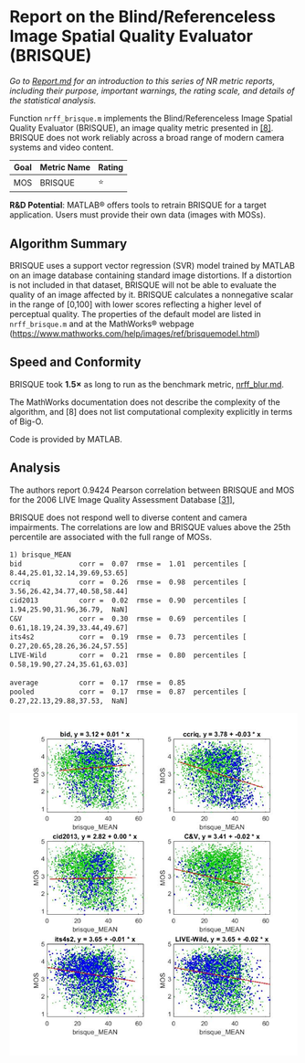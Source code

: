 # Report on the Blind/Referenceless Image Spatial Quality Evaluator (BRISQUE)

_Go to [Report.md](Report.md) for an introduction to this series of NR metric reports, including their purpose, important warnings, the rating scale, and details of the statistical analysis._ 

Function `nrff_brisque.m` implements the Blind/Referenceless Image Spatial Quality Evaluator (BRISQUE), an image quality metric presented in [[8]](Publications.md). BRISQUE does not work reliably across a broad range of modern camera systems and video content. 

Goal|Metric Name|Rating
----|-----------|------
MOS|BRISQUE|:star:

__R&D Potential__: MATLAB® offers tools to retrain BRISQUE for a target application. Users must provide their own data (images with MOSs). 

## Algorithm Summary
BRISQUE uses a support vector regression (SVR) model trained by MATLAB on an image database containing standard image distortions. If a distortion is not included in that dataset, BRISQUE will not be able to evaluate the quality of an image affected by it. BRISQUE calculates a nonnegative scalar in the range of [0,100] with lower scores reflecting a higher level of perceptual quality. The properties of the default model are listed in `nrff_brisque.m` and at the MathWorks® webpage (https://www.mathworks.com/help/images/ref/brisquemodel.html)

## Speed and Conformity
BRISQUE took __1.5×__ as long to run as the benchmark metric, [nrff_blur.md](ReportBlur.md). 

The MathWorks documentation does not describe the complexity of the algorithm, and [8] does not list computational complexity explicitly in terms of Big-O. 

Code is provided by MATLAB.

## Analysis
The authors report 0.9424 Pearson correlation between BRISQUE and MOS for the 2006 LIVE Image Quality Assessment Database [[31]](Publications.md), 

BRISQUE does not respond well to diverse content and camera impairments. The correlations are low and BRISQUE values above the 25th percentile are associated with the full range of MOSs. 
```
1) brisque_MEAN 
bid              corr =  0.07  rmse =  1.01  percentiles [ 8.44,25.01,32.14,39.69,53.65]
ccriq            corr =  0.26  rmse =  0.98  percentiles [ 3.56,26.42,34.77,40.58,58.44]
cid2013          corr =  0.02  rmse =  0.90  percentiles [ 1.94,25.90,31.96,36.79,  NaN]
C&V              corr =  0.30  rmse =  0.69  percentiles [ 0.61,18.19,24.39,33.44,49.67]
its4s2           corr =  0.19  rmse =  0.73  percentiles [ 0.27,20.65,28.26,36.24,57.55]
LIVE-Wild        corr =  0.21  rmse =  0.80  percentiles [ 0.58,19.90,27.24,35.61,63.03]

average          corr =  0.17  rmse =  0.85
pooled           corr =  0.17  rmse =  0.87  percentiles [ 0.27,22.13,29.88,37.53,  NaN]

```
![](images/report_brisque.jpg)
